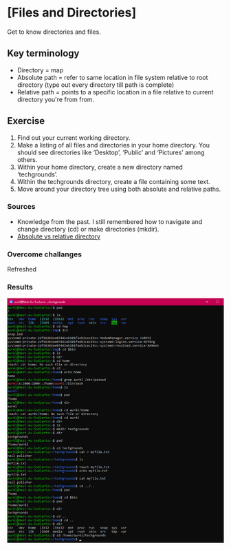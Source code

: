 # [Files and Directories]
Get to know directories and files. 

## Key terminology
- Directory = map
- Absolute path = refer to same location in file system relative to root directory (type out every directory till path is complete)
- Relative path = points to a specific location in a file relative to current directory you're from from.

## Exercise
1. Find out your current working directory.
2. Make a listing of all files and directories in your home directory. You should see directories like ‘Desktop’, ‘Public’ and ‘Pictures’ among others.
3. Within your home directory, create a new directory named ‘techgrounds’.
4. Within the techgrounds directory, create a file containing some text.
5. Move around your directory tree using both absolute and relative paths.

### Sources
- Knowledge from the past. I still remembered how to navigate and change directory (cd) or make directories (mkdir).
- [Absolute vs relative directory](http://www.differencebetween.net/technology/difference-between-absolute-and-relative-path/#:~:text=In%20simple%20words%2C%20an%20absolute,directory%20you%20are%20working%20on.)

### Overcome challanges
Refreshed 

### Results
![Screenshot ](../00_includes/02-LIN.png)
